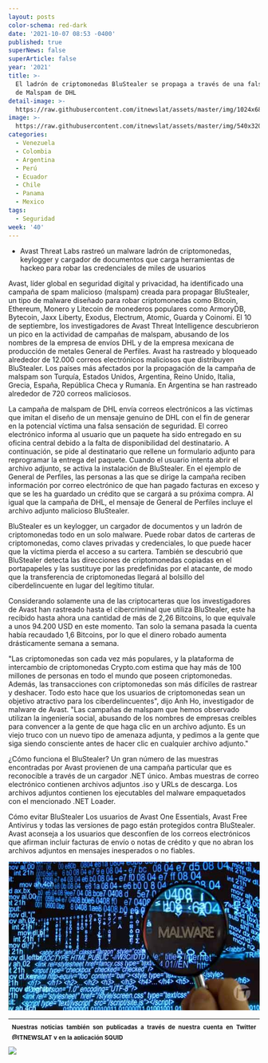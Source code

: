 ```yaml
---
layout: posts
color-schema: red-dark
date: '2021-10-07 08:53 -0400'
published: true
superNews: false
superArticle: false
year: '2021'
title: >-
  El ladrón de criptomonedas BluStealer se propaga a través de una falsa campaña
  de Malspam de DHL
detail-image: >-
  https://raw.githubusercontent.com/itnewslat/assets/master/img/1024x680/Malware-Virus-g.jpg
image: >-
  https://raw.githubusercontent.com/itnewslat/assets/master/img/540x320/Malware-Virus-p.jpg
categories:
  - Venezuela
  - Colombia
  - Argentina
  - Perú
  - Ecuador
  - Chile
  - Panama
  - Mexico
tags:
  - Seguridad
week: '40'
---
```

- Avast Threat Labs rastreó un malware ladrón de criptomonedas, keylogger y cargador de documentos que carga herramientas de hackeo para robar las credenciales de miles de usuarios

Avast, líder global en seguridad digital y privacidad, ha identificado una campaña de spam malicioso (malspam) creada para propagar BluStealer, un tipo de malware diseñado para robar criptomonedas como Bitcoin, Ethereum, Monero y Litecoin de monederos populares como ArmoryDB, Bytecoin, Jaxx Liberty, Exodus, Electrum, Atomic, Guarda y Coinomi. El 10 de septiembre, los investigadores de Avast Threat Intelligence descubrieron un pico en la actividad de campañas de malspam, abusando de los nombres de la empresa de envíos DHL y de la empresa mexicana de producción de metales General de Perfiles. Avast ha rastreado y bloqueado alrededor de 12.000 correos electrónicos maliciosos que distribuyen BluStealer. Los países más afectados por la propagación de la campaña de malspam son Turquía, Estados Unidos, Argentina, Reino Unido, Italia, Grecia, España, República Checa y Rumanía. En Argentina se han rastreado alrededor de 720 correos maliciosos.

La campaña de malspam de DHL envía correos electrónicos a las víctimas que imitan el diseño de un mensaje genuino de DHL con el fin de generar en la potencial víctima una falsa sensación de seguridad. El correo electrónico informa al usuario que un paquete ha sido entregado en su oficina central debido a la falta de disponibilidad del destinatario. A continuación, se pide al destinatario que rellene un formulario adjunto para reprogramar la entrega del paquete. Cuando el usuario intenta abrir el archivo adjunto, se activa la instalación de BluStealer. En el ejemplo de General de Perfiles, las personas a las que se dirige la campaña reciben información por correo electrónico de que han pagado facturas en exceso y que se les ha guardado un crédito que se cargará a su próxima compra. Al igual que la campaña de DHL, el mensaje de General de Perfiles incluye el archivo adjunto malicioso BluStealer.

BluStealer es un keylogger, un cargador de documentos y un ladrón de criptomonedas todo en un solo malware. Puede robar datos de carteras de criptomonedas, como claves privadas y credenciales, lo que puede hacer que la víctima pierda el acceso a su cartera. También se descubrió que BluStealer detecta las direcciones de criptomonedas copiadas en el portapapeles y las sustituye por las predefinidas por el atacante, de modo que la transferencia de criptomonedas llegará al bolsillo del ciberdelincuente en lugar del legítimo titular. 
 
Considerando solamente una de las criptocarteras que los investigadores de Avast han rastreado hasta el cibercriminal que utiliza BluStealer, este ha recibido hasta ahora una cantidad de más de 2,26 Bitcoins, lo que equivale a unos 94.200 USD en este momento. Tan solo la semana pasada la cuenta había recaudado 1,6 Bitcoins, por lo que el dinero robado aumenta drásticamente semana a semana.
 
"Las criptomonedas son cada vez más populares, y la plataforma de intercambio de criptomonedas Crypto.com estima que hay más de 100 millones de personas en todo el mundo que poseen criptomonedas. Además, las transacciones con criptomonedas son más difíciles de rastrear y deshacer. Todo esto hace que los usuarios de criptomonedas sean un objetivo atractivo para los ciberdelincuentes", dijo Anh Ho, investigador de malware de Avast. "Las campañas de malspam que hemos observado utilizan la ingeniería social, abusando de los nombres de empresas creíbles para convencer a la gente de que haga clic en un archivo adjunto. Es un viejo truco con un nuevo tipo de amenaza adjunta, y pedimos a la gente que siga siendo consciente antes de hacer clic en cualquier archivo adjunto."
 
¿Cómo funciona el BluStealer?
Un gran número de las muestras encontradas por Avast provienen de una campaña particular que es reconocible a través de un cargador .NET único. Ambas muestras de correo electrónico contienen archivos adjuntos .iso y URLs de descarga. Los archivos adjuntos contienen los ejecutables del malware empaquetados con el mencionado .NET Loader.
 
Cómo evitar BluStealer
Los usuarios de Avast One Essentials, Avast Free Antivirus y todas las versiones de pago están protegidos contra BluStealer. Avast aconseja a los usuarios que desconfíen de los correos electrónicos que afirman incluir facturas de envío o notas de crédito y que no abran los archivos adjuntos en mensajes inesperados o no fiables.

![](https://raw.githubusercontent.com/itnewslat/assets/master/img/540x320/Malware-Virus-p.jpg)

<table style="height: 42px;" width="569">
<tbody>
<tr>
<td style="text-align: justify;"><sub><strong>Nuestras noticias también son publicadas a través de nuestra cuenta en Twitter <a href="https://twitter.com/itnewslat?lang=es">@ITNEWSLAT</a> y en la aplicación <a href="https://squidapp.co/en/">SQUID</a></strong></sub></td>
</tr>
</tbody>
</table>

<img src="https://tracker.metricool.com/c3po.jpg?hash=56f88a41e39ab42c063cc51676587a04"/>